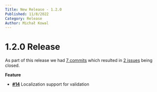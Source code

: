 ```yaml
---
Title: New Release - 1.2.0
Published: 11/8/2022
Category: Release
Author: Michał Kowal
---
```


# 1.2.0 Release

As part of this release we had [7 commits](https://github.com/michalkowal/FluentSpecification/compare/1.1.0...1.2.0) which resulted in [2 issues](https://github.com/michalkowal/FluentSpecification/milestone/4?closed=1) being closed.


__Feature__

- [__#14__](https://github.com/michalkowal/FluentSpecification/issues/14) Localization support for validation
